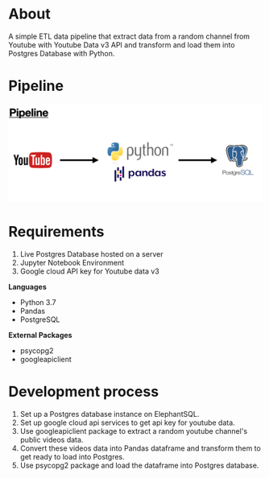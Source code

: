 # About
A simple ETL data pipeline that extract data from a random channel from Youtube with Youtube Data v3 API and transform and load them into Postgres Database with Python.

# Pipeline

![alt text](https://github.com/MinThuraZaw/Simple-ETL-with-Python-and-PostgreSQL/blob/main/images/img_pipeline.jpg)

# Requirements

1) Live Postgres Database hosted on a server
2) Jupyter Notebook Environment
3) Google cloud API key for Youtube data v3

**Languages**
* Python 3.7
* Pandas
* PostgreSQL

**External Packages**
* psycopg2
* googleapiclient



# Development process
1) Set up a Postgres database instance on ElephantSQL.
2) Set up google cloud api services to get api key for youtube data.
3) Use googleapiclient package to extract a random youtube channel's public videos data.
4) Convert these videos data into Pandas dataframe and transform them to get ready to load into Postgres.
5) Use psycopg2 package and load the dataframe into Postgres database.


